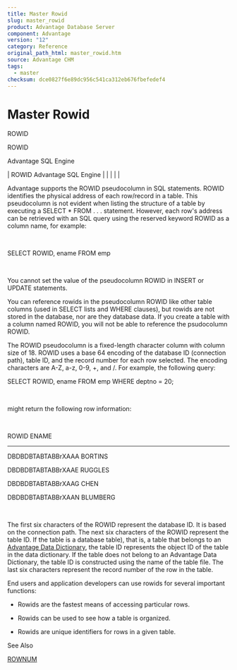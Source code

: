 ```yaml
---
title: Master Rowid
slug: master_rowid
product: Advantage Database Server
component: Advantage
version: "12"
category: Reference
original_path_html: master_rowid.htm
source: Advantage CHM
tags:
  - master
checksum: dce0827f6e89dc956c541ca312eb676fbefedef4
---
```


# Master Rowid

ROWID

ROWID

Advantage SQL Engine

| ROWID  Advantage SQL Engine |  |  |  |  |

Advantage supports the ROWID pseudocolumn in SQL statements. ROWID identifies the physical address of each row/record in a table. This pseudocolumn is not evident when listing the structure of a table by executing a SELECT \* FROM . . . statement. However, each row's address can be retrieved with an SQL query using the reserved keyword ROWID as a column name, for example:

 

SELECT ROWID, ename FROM emp

 

You cannot set the value of the pseudocolumn ROWID in INSERT or UPDATE statements.

You can reference rowids in the pseudocolumn ROWID like other table columns (used in SELECT lists and WHERE clauses), but rowids are not stored in the database, nor are they database data. If you create a table with a column named ROWID, you will not be able to reference the psudocolumn ROWID.

The ROWID pseudocolumn is a fixed-length character column with column size of 18. ROWID uses a base 64 encoding of the database ID (connection path), table ID, and the record number for each row selected. The encoding characters are A-Z, a-z, 0-9, +, and /. For example, the following query:

SELECT ROWID, ename FROM emp WHERE deptno = 20;

 

might return the following row information:

 

ROWID ENAME

------------------ ----------

DBDBDBTABTABBrXAAA BORTINS

DBDBDBTABTABBrXAAE RUGGLES

DBDBDBTABTABBrXAAG CHEN

DBDBDBTABTABBrXAAN BLUMBERG

 

The first six characters of the ROWID represent the database ID. It is based on the connection path. The next six characters of the ROWID represent the table ID. If the table is a database table), that is, a table that belongs to an [Advantage Data Dictionary](master_advantage_data_dictionary.md), the table ID represents the object ID of the table in the data dictionary. If the table does not belong to an Advantage Data Dictionary, the table ID is constructed using the name of the table file. The last six characters represent the record number of the row in the table.

End users and application developers can use rowids for several important functions:

- Rowids are the fastest means of accessing particular rows.

- Rowids can be used to see how a table is organized.

- Rowids are unique identifiers for rows in a given table.

See Also

[ROWNUM](master_rownum.md)
